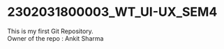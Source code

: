 # 2302031800003_WT_UI-UX_SEM4
This is my first Git Repository.
<br>
Owner of the repo : Ankit Sharma 
